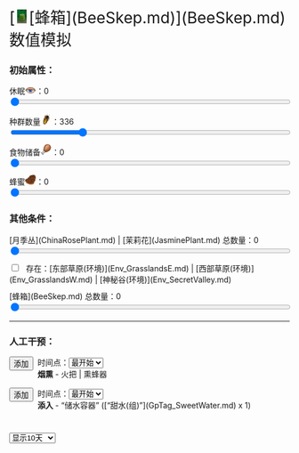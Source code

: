 <div style="font-size:2em">[<div style="width:25px;display:inline-block;text-align:center"><img decoding="async" src="../wiki/Sprite/SkepBees.png" href="a.md" style="max-width:25px;max-height:25px;"></div>[蜂箱](BeeSkep.md)](BeeSkep.md) 数值模拟</div>  
<div class="row"><div class="col-md-6"><h3>初始属性：</h3><div style="display:block;margin-top:10px;"><label for="customRange3" class="form-label">休眠<div style="width:20px;display:inline-block;text-align:center"><img decoding="async" src="../wiki/Sprite/Sleepy.png" href="a.md" style="max-width:20px;max-height:20px;"></div>：</label><label id="value_Spoilage" for="input_Spoilage" class="form-label">0</label></div><input id="input_Spoilage" type="range" class="form-range" style="width:100%" min="0" max="6" value="0" step="1" onchange="updatePropSimulator()" ><br><div style="display:block;margin-top:10px;"><label for="customRange3" class="form-label">种群数量<div style="width:20px;display:inline-block;text-align:center"><img decoding="async" src="../wiki/Sprite/BeeStings.png" href="a.md" style="max-width:20px;max-height:20px;"></div>：</label><label id="value_Usage" for="input_Usage" class="form-label">336</label></div><input id="input_Usage" type="range" class="form-range" style="width:100%" min="0" max="1344" value="336" step="1" onchange="updatePropSimulator()" ><br><div style="display:block;margin-top:10px;"><label for="customRange3" class="form-label">食物储备<div style="width:20px;display:inline-block;text-align:center"><img decoding="async" src="../wiki/Sprite/Hunger.png" href="a.md" style="max-width:20px;max-height:20px;"></div>：</label><label id="value_Fuel" for="input_Fuel" class="form-label">0</label></div><input id="input_Fuel" type="range" class="form-range" style="width:100%" min="0" max="288" value="0" step="1" onchange="updatePropSimulator()" ><br><div style="display:block;margin-top:10px;"><label for="customRange3" class="form-label">蜂蜜<div style="width:20px;display:inline-block;text-align:center"><img decoding="async" src="../wiki/Sprite/BeeHoneycomb.png" href="a.md" style="max-width:20px;max-height:20px;"></div>：</label><label id="value_Progress" for="input_Progress" class="form-label">0</label></div><input id="input_Progress" type="range" class="form-range" style="width:100%" min="0" max="1000" value="0" step="1" onchange="updatePropSimulator()" ><br></div><div class="col-md-6"><h3>其他条件：</h3><div style="display:block;margin-top:10px;"><label for="customRange3" class="form-label">[月季丛](ChinaRosePlant.md) | [茉莉花](JasminePlant.md) 总数量：</label><label id="value_tag_Flower" for="input_tag_Flower" class="form-label">0</label></div><input id="input_tag_Flower" type="range" class="form-range" style="width:100%" min="0" max="50" value="0" step="1" onchange="updatePropSimulator()" ><br><div class="form-check" style="margin-top:10px;"><input class="form-check-input" type="checkbox"  onchange="updatePropSimulator()" value="" id="input_tag_EnvFertile"><label class="form-check-label" style="margin-left:10px" for="input_tag_EnvFertile">存在：[东部草原(环境)](Env_GrasslandsE.md) | [西部草原(环境)](Env_GrasslandsW.md) | [神秘谷(环境)](Env_SecretValley.md)</label></div><div style="display:block;margin-top:10px;"><label for="customRange3" class="form-label">[蜂箱](BeeSkep.md) 总数量：</label><label id="value_BeeSkep" for="input_BeeSkep" class="form-label">0</label></div><input id="input_BeeSkep" type="range" class="form-range" style="width:100%" min="1" max="50" value="0" step="1" onchange="updatePropSimulator()" ><br></div></div><hr><div class="row"><div class="col-md-6"><h3>人工干预：</h3><div style="margin-bottom:15px;"><div class="col" style="float:left;margin-right:8px;"><button type="button" class="btn btn-info" onclick="addInjectIndex(0)">添加</button></div><div class="col">时间点：<select id="ps_inject_0" class="form-select"><option selected value="0">最开始</option></select><div><b>烟熏</b> - 火把 | 熏蜂器</div></div></div><div style="margin-bottom:15px;"><div class="col" style="float:left;margin-right:8px;"><button type="button" class="btn btn-info" onclick="addInjectIndex(1)">添加</button></div><div class="col">时间点：<select id="ps_inject_1" class="form-select"><option selected value="0">最开始</option></select><div><b>添入</b> - “储水容器” ([“甜水(组)”](GpTag_SweetWater.md) x 1)</div></div></div></div><div class="col-md-6"><div id="injectContainer"></div></div></div><div class="col" style="margin-top:40px;"><div><div><select id="ps_timespan" onchange="updatePropSimulator()" style="float:left;" class="form-select">
        <option value="8h">显示8小时</option>
        <option value="1d">显示1天</option>
        <option selected value="10d">显示10天</option>
        <option value="30d">显示30天</option>
        <option value="60d">显示60天</option>
        </select><div></div><canvas id="myChart"></canvas></div>  
<script>var propSimulatorData={"args":[{"key":"Spoilage","name":"休眠<div style=\"width:20px;display:inline-block;text-align:center\"><img decoding=\"async\" src=\"../wiki/Sprite/Sleepy.png\" href=\"a.md\" style=\"max-width:20px;max-height:20px;\"></div>","min":0,"max":6,"defaultValue":0,"active":true,"change":-1,"endOnMin":false,"endOnMax":false,"show":true},{"key":"Usage","name":"种群数量<div style=\"width:20px;display:inline-block;text-align:center\"><img decoding=\"async\" src=\"../wiki/Sprite/BeeStings.png\" href=\"a.md\" style=\"max-width:20px;max-height:20px;\"></div>","min":0,"max":1344,"defaultValue":336,"active":true,"change":1,"endOnMin":true,"endOnMax":false,"show":true},{"key":"Fuel","name":"食物储备<div style=\"width:20px;display:inline-block;text-align:center\"><img decoding=\"async\" src=\"../wiki/Sprite/Hunger.png\" href=\"a.md\" style=\"max-width:20px;max-height:20px;\"></div>","min":0,"max":288,"defaultValue":0,"active":true,"change":-1,"endOnMin":false,"endOnMax":false,"show":true},{"key":"Progress","name":"蜂蜜<div style=\"width:20px;display:inline-block;text-align:center\"><img decoding=\"async\" src=\"../wiki/Sprite/BeeHoneycomb.png\" href=\"a.md\" style=\"max-width:20px;max-height:20px;\"></div>","min":0,"max":1000,"defaultValue":0,"active":true,"change":0.1,"endOnMin":false,"endOnMax":false,"show":true},{"key":"tag_Flower","name":"[月季丛](ChinaRosePlant.md) | [茉莉花](JasminePlant.md) 总数量","min":0,"max":50,"defaultValue":0},{"key":"tag_EnvFertile","name":"存在：[东部草原(环境)](Env_GrasslandsE.md) | [西部草原(环境)](Env_GrasslandsW.md) | [神秘谷(环境)](Env_SecretValley.md)","min":0,"max":1,"defaultValue":0},{"key":"BeeSkep","name":"[蜂箱](BeeSkep.md) 总数量","min":1,"max":50,"defaultValue":0}],"controls":[{"cond":[],"change":[{"key":"Spoilage","value":-1}]},{"cond":[],"change":[{"key":"Usage","value":1}]},{"cond":[],"change":[{"key":"Fuel","value":-1}]},{"cond":[],"change":[{"key":"Progress","value":0.1}]},{"cond":[{"key":"tag_Flower","title":"[月季丛](ChinaRosePlant.md) | [茉莉花](JasminePlant.md) 总数量","range":[1,50],"isStack":true}],"change":[{"key":"Progress","value":0.1}]},{"cond":[{"key":"tag_EnvFertile","title":"存在：[东部草原(环境)](Env_GrasslandsE.md) | [西部草原(环境)](Env_GrasslandsW.md) | [神秘谷(环境)](Env_SecretValley.md)","range":[1,1],"isStack":false}],"change":[{"key":"Progress","value":0.5}]},{"cond":[{"key":"Fuel","title":"食物储备<div style=\"width:20px;display:inline-block;text-align:center\"><img decoding=\"async\" src=\"../wiki/Sprite/Hunger.png\" href=\"a.md\" style=\"max-width:20px;max-height:20px;\"></div>","range":[0,0.1]}],"change":[{"key":"Progress","value":-1}]},{"cond":[{"key":"Fuel","title":"食物储备<div style=\"width:20px;display:inline-block;text-align:center\"><img decoding=\"async\" src=\"../wiki/Sprite/Hunger.png\" href=\"a.md\" style=\"max-width:20px;max-height:20px;\"></div>","range":[0,0.1]},{"key":"Progress","title":"蜂蜜<div style=\"width:20px;display:inline-block;text-align:center\"><img decoding=\"async\" src=\"../wiki/Sprite/BeeHoneycomb.png\" href=\"a.md\" style=\"max-width:20px;max-height:20px;\"></div>","range":[0,0.1]}],"change":[{"key":"Usage","value":-2}]},{"cond":[{"key":"BeeSkep","title":"[蜂箱](BeeSkep.md) 总数量","range":[1,50],"isStack":true}],"change":[{"key":"Progress","value":-0.5}]},{"cond":[{"key":"Fuel","title":"食物储备<div style=\"width:20px;display:inline-block;text-align:center\"><img decoding=\"async\" src=\"../wiki/Sprite/Hunger.png\" href=\"a.md\" style=\"max-width:20px;max-height:20px;\"></div>","range":[0.5,1]},{"key":"Progress","title":"蜂蜜<div style=\"width:20px;display:inline-block;text-align:center\"><img decoding=\"async\" src=\"../wiki/Sprite/BeeHoneycomb.png\" href=\"a.md\" style=\"max-width:20px;max-height:20px;\"></div>","range":[0.5,1]}],"change":[{"key":"Usage","value":1}]}],"actions":[{"name":"<b>烟熏</b> - 火把 | 熏蜂器","change":[{"key":"Spoilage","value":6}]},{"name":"<b>添入</b> - “储水容器” ([“甜水(组)”](GpTag_SweetWater.md) x 1)","change":[{"key":"Fuel","value":500}]}]};updatePropSimulator();</script>  


<script>document.title="蜂箱 数值模拟 - 卡牌生存百科 Card Survival Wiki";</script>